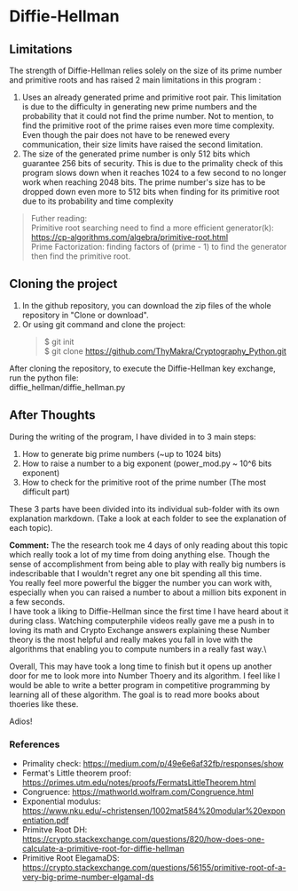 # Diffie-Hellman
## Limitations
The strength of Diffie-Hellman relies solely on the size of its prime number and primitive roots and has raised 2 main limitations in this program :
1. Uses an already generated prime and primitive root pair. This limitation is due to the difficulty in generating new prime numbers and the probability that it could not find the prime number. Not to mention, to find the primitive root of the prime raises even more time complexity. 
Even though the pair does not have to be renewed every communication, their size limits have raised the second limitation.
2. The size of the generated prime number is only 512 bits which guarantee 256 bits of security. This is due to the primality check of this program slows down when it reaches 1024 to a few second to no longer work when reaching 2048 bits. The prime number's size has to be dropped down even more to 512 bits when finding for its primitive root due to its probability and time complexity
> Futher reading: \
> Primitive root searching need to find a more efficient generator(k): \
> https://cp-algorithms.com/algebra/primitive-root.html \
> Prime Factorization: finding factors of (prime - 1) to find the generator then find the primitive root.

## Cloning the project
1. In the github repository, you can download the zip files of the whole repository in "Clone or download".
2. Or using git command and clone the project:
    > $ git init \
    > $ git clone https://github.com/ThyMakra/Cryptography_Python.git

After cloning the repository, to execute the Diffie-Hellman key exchange, run the python file:\
diffie_hellman/diffie_hellman.py

## After Thoughts
During the writing of the program, I have divided in to 3 main steps:
1. How to generate big prime numbers (~up to 1024 bits)
2. How to raise a number to a big exponent (power_mod.py ~ 10^6 bits exponent)
3. How to check for the primitive root of the prime number (The most difficult part)

These 3 parts have been divided into its individual sub-folder with its own explanation markdown. (Take a look at each folder to see the explanation of each topic).

__Comment:__
The the research took me 4 days of only reading about this topic which really took a lot of my time from doing anything else. Though the sense of accomplishment from being able to play with really big numbers is indescribable that I wouldn't regret any one bit spending all this time. \
You really feel more powerful the bigger the number you can work with, especially when you can raised a number to about a million bits exponent in a few seconds.\
I have took a liking to Diffie-Hellman since the first time I have heard about it during class. Watching computerphile videos really gave me a push in to loving its math and Crypto Exchange answers explaining these Number theory is the most helpful and really makes you fall in love with the algorithms that enabling you to compute numbers in a really fast way.\

Overall, This may have took a long time to finish but it opens up another door for me to look more into Number Thoery and its algorithm. I feel like I would be able to write a better program in competitive programming by learning all of these algorithm. The goal is to read more books about thoeries like these.

Adios!

### References
* Primality check: https://medium.com/p/49e6e6af32fb/responses/show
* Fermat's Little theorem proof: https://primes.utm.edu/notes/proofs/FermatsLittleTheorem.html
* Congruence: https://mathworld.wolfram.com/Congruence.html
* Exponential modulus: https://www.nku.edu/~christensen/1002mat584%20modular%20exponentiation.pdf 
* Primitve Root DH: https://crypto.stackexchange.com/questions/820/how-does-one-calculate-a-primitive-root-for-diffie-hellman
* Primitive Root ElegamaDS: 
https://crypto.stackexchange.com/questions/56155/primitive-root-of-a-very-big-prime-number-elgamal-ds